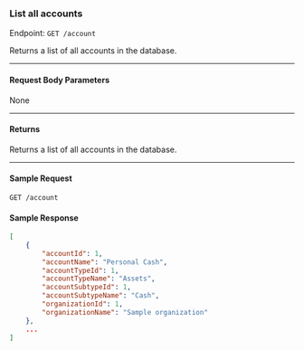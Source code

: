 ### List all accounts
Endpoint: `GET /account`

Returns a list of all accounts in the database.
___

#### Request Body Parameters
None
___
#### Returns
Returns a list of all accounts in the database.
___


#### Sample Request
`GET /account`
<br/>

#### Sample Response
```json
[
    {
   		"accountId": 1,
    	"accountName": "Personal Cash",
    	"accountTypeId": 1,
    	"accountTypeName": "Assets",
    	"accountSubtypeId": 1,
    	"accountSubtypeName": "Cash",
    	"organizationId": 1,
    	"organizationName": "Sample organization"
	},
    ...
]
```